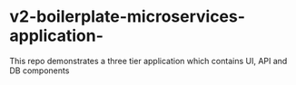 # v2-boilerplate-microservices-application-
This repo demonstrates a three tier application which contains UI, API and DB components
